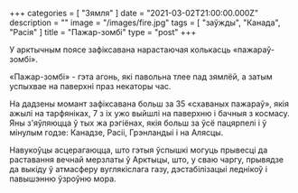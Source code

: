 +++
categories = [ "Зямля" ]
date = "2021-03-02T21:00:00.000Z"
description = ""
image = "/images/fire.jpg"
tags = [ "заўжды", "Канада", "Расія" ]
title = "Пажар-зомбі"
type = "post"
+++

У арктычным поясе зафіксавана нарастаючая колькасць «пажараў-зомбі».  
  
«Пажар-зомбі» - гэта агонь, які павольна тлее пад зямлёй, а затым успыхвае на паверхні праз некаторы час.  
  
На дадзены момант зафіксавана больш за 35 «схаваных пажараў», якія ажылі на тарфяніках, 7 з іх ужо выйшлі на паверхню і бачныя з космасу. Яны з'яўляюцца ў тых жа рэгіёнах, якія больш за ўсё пацярпелі і ў мінулым годзе: Канадзе, Расіі, Грэнландыі і на Алясцы.  
  
Навукоўцы асцерагаюцца, што гэтыя ўспышкі могуць прывесці да раставання вечнай мерзлаты ў Арктыцы, што, у сваю чаргу, прывядзе да выкіду ў атмасферу вуглякіслага газу, дэстабілізацыі леднікоў і павышэнню ўзроўню мора.

